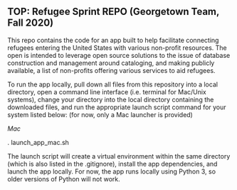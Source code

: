 ## TOP: Refugee Sprint REPO (Georgetown Team, Fall 2020)

This repo contains the code for an app built to help facilitate connecting refugees entering the United States with various non-profit resources. The open is intended to leverage open source solutions to the issue of database construction and management around cataloging, and making publicly available, a list of non-profits offering various services to aid refugees.

To run the app locally, pull down all files from this repository into a local directory, open a command line interface (i.e. terminal for Mac/Unix systems), change your directory into the local directory containing the downloaded files, and run the appropriate launch script command for your system listed below: (for now, only a Mac launcher is provided)

*Mac*

. launch_app_mac.sh

The launch script will create a virtual environment within the same directory (which is also listed in the .gitignore), install the app dependencies, and launch the app locally. For now, the app runs locally using Python 3, so older versions of Python will not work.